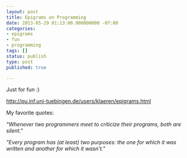 ```yaml
---
layout: post
title: Epigrams on Programming
date: 2013-05-29 01:13:00.000000000 -07:00
categories:
- epigrams
- fun
- programming
tags: []
status: publish
type: post
published: true

---
```

Just for fun :) 

<http://pu.inf.uni-tuebingen.de/users/klaeren/epigrams.html>

My favorite quotes:

_"Whenever two programmers meet to criticize their programs, both are silent."_

_"Every program has (at least) two purposes: the one for which it was written and another for which it wasn't."_